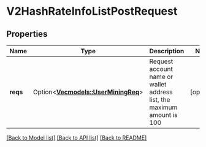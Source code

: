 # V2HashRateInfoListPostRequest

## Properties

Name | Type | Description | Notes
------------ | ------------- | ------------- | -------------
**reqs** | Option<[**Vec<models::UserMiningReq>**](UserMiningReq.md)> | Request account name or wallet address list, the maximum amount is 100 | [optional]

[[Back to Model list]](../README.md#documentation-for-models) [[Back to API list]](../README.md#documentation-for-api-endpoints) [[Back to README]](../README.md)


